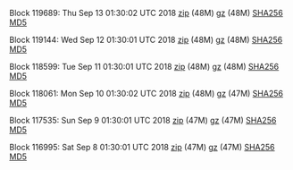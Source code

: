 Block 119689: Thu Sep 13 01:30:02 UTC 2018 [zip](https://files.01coin.io/mainnet/2018-09-13/bootstrap.dat.zip) (48M) [gz](https://files.01coin.io/mainnet/2018-09-13/bootstrap.dat.tar.gz) (48M) [SHA256](https://files.01coin.io/mainnet/2018-09-13/sha256.txt) [MD5](https://files.01coin.io/mainnet/2018-09-13/md5.txt)

Block 119144: Wed Sep 12 01:30:01 UTC 2018 [zip](https://files.01coin.io/mainnet/2018-09-12/bootstrap.dat.zip) (48M) [gz](https://files.01coin.io/mainnet/2018-09-12/bootstrap.dat.tar.gz) (48M) [SHA256](https://files.01coin.io/mainnet/2018-09-12/sha256.txt) [MD5](https://files.01coin.io/mainnet/2018-09-12/md5.txt)

Block 118599: Tue Sep 11 01:30:01 UTC 2018 [zip](https://files.01coin.io/mainnet/2018-09-11/bootstrap.dat.zip) (48M) [gz](https://files.01coin.io/mainnet/2018-09-11/bootstrap.dat.tar.gz) (48M) [SHA256](https://files.01coin.io/mainnet/2018-09-11/sha256.txt) [MD5](https://files.01coin.io/mainnet/2018-09-11/md5.txt)

Block 118061: Mon Sep 10 01:30:02 UTC 2018 [zip](https://files.01coin.io/mainnet/2018-09-10/bootstrap.dat.zip) (48M) [gz](https://files.01coin.io/mainnet/2018-09-10/bootstrap.dat.tar.gz) (47M) [SHA256](https://files.01coin.io/mainnet/2018-09-10/sha256.txt) [MD5](https://files.01coin.io/mainnet/2018-09-10/md5.txt)

Block 117535: Sun Sep  9 01:30:01 UTC 2018 [zip](https://files.01coin.io/mainnet/2018-09-09/bootstrap.dat.zip) (47M) [gz](https://files.01coin.io/mainnet/2018-09-09/bootstrap.dat.tar.gz) (47M) [SHA256](https://files.01coin.io/mainnet/2018-09-09/sha256.txt) [MD5](https://files.01coin.io/mainnet/2018-09-09/md5.txt)

Block 116995: Sat Sep  8 01:30:01 UTC 2018 [zip](https://files.01coin.io/mainnet/2018-09-08/bootstrap.dat.zip) (47M) [gz](https://files.01coin.io/mainnet/2018-09-08/bootstrap.dat.tar.gz) (47M) [SHA256](https://files.01coin.io/mainnet/2018-09-08/sha256.txt) [MD5](https://files.01coin.io/mainnet/2018-09-08/md5.txt)

